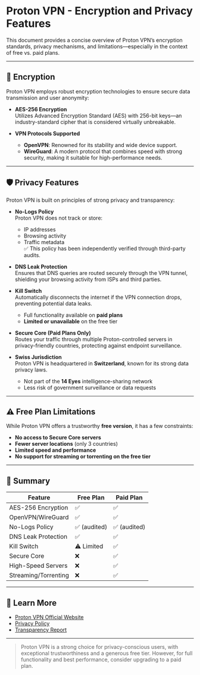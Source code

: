 # Proton VPN - Encryption and Privacy Features

This document provides a concise overview of Proton VPN’s encryption standards, privacy mechanisms, and limitations—especially in the context of free vs. paid plans.

---

## 🔐 Encryption

Proton VPN employs robust encryption technologies to ensure secure data transmission and user anonymity:

- **AES-256 Encryption**  
  Utilizes Advanced Encryption Standard (AES) with 256-bit keys—an industry-standard cipher that is considered virtually unbreakable.

- **VPN Protocols Supported**  
  - **OpenVPN**: Renowned for its stability and wide device support.
  - **WireGuard**: A modern protocol that combines speed with strong security, making it suitable for high-performance needs.

---

## 🛡️ Privacy Features

Proton VPN is built on principles of strong privacy and transparency:

- **No-Logs Policy**  
  Proton VPN does not track or store:
  - IP addresses  
  - Browsing activity  
  - Traffic metadata  
  ✅ This policy has been independently verified through third-party audits.

- **DNS Leak Protection**  
  Ensures that DNS queries are routed securely through the VPN tunnel, shielding your browsing activity from ISPs and third parties.

- **Kill Switch**  
  Automatically disconnects the internet if the VPN connection drops, preventing potential data leaks.  
  - Full functionality available on **paid plans**  
  - **Limited or unavailable** on the free tier

- **Secure Core (Paid Plans Only)**  
  Routes your traffic through multiple Proton-controlled servers in privacy-friendly countries, protecting against endpoint surveillance.

- **Swiss Jurisdiction**  
  Proton VPN is headquartered in **Switzerland**, known for its strong data privacy laws.  
  - Not part of the **14 Eyes** intelligence-sharing network  
  - Less risk of government surveillance or data requests

---

## ⚠️ Free Plan Limitations

While Proton VPN offers a trustworthy **free version**, it has a few constraints:

- **No access to Secure Core servers**
- **Fewer server locations** (only 3 countries)
- **Limited speed and performance**
- **No support for streaming or torrenting on the free tier**

---

## 📌 Summary

| Feature                  | Free Plan         | Paid Plan           |
|--------------------------|-------------------|----------------------|
| AES-256 Encryption       | ✅                | ✅                   |
| OpenVPN/WireGuard        | ✅                | ✅                   |
| No-Logs Policy           | ✅ (audited)       | ✅ (audited)         |
| DNS Leak Protection      | ✅                | ✅                   |
| Kill Switch              | ⚠️ Limited        | ✅                   |
| Secure Core              | ❌                | ✅                   |
| High-Speed Servers       | ❌                | ✅                   |
| Streaming/Torrenting     | ❌                | ✅                   |

---

## 🔗 Learn More

- [Proton VPN Official Website](https://protonvpn.com)
- [Privacy Policy](https://protonvpn.com/privacy-policy)
- [Transparency Report](https://protonvpn.com/blog/transparency-report)

---

> Proton VPN is a strong choice for privacy-conscious users, with exceptional trustworthiness and a generous free tier. However, for full functionality and best performance, consider upgrading to a paid plan.
